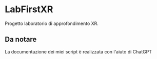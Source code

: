 # LabFirstXR

Progetto laboratorio di approfondimento XR.

## Da notare

La documentazione dei miei script è realizzata con l'aiuto di ChatGPT
